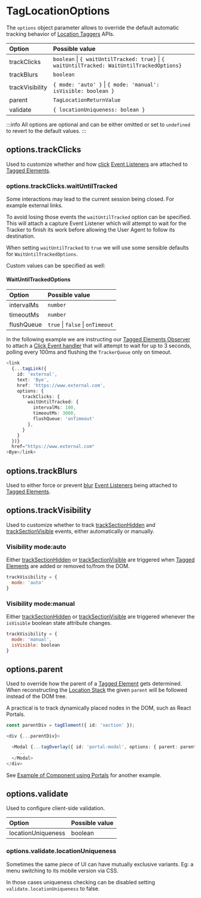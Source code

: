 # TagLocationOptions

The `options` object parameter allows to override the default automatic tracking behavior of [Location Taggers](/tracking/api-reference/locationTaggers/overview.md) APIs.

| Option          | Possible value
| :--             | :--
| trackClicks     | `boolean` \| `{ waitUntilTracked: true}` \| `{ waitUntilTracked: WaitUntilTrackedOptions}`
| trackBlurs      | `boolean`
| trackVisibility | `{ mode: 'auto' }` \| `{ mode: 'manual': isVisible: boolean }`
| parent          | `TagLocationReturnValue`
| validate        | `{ locationUniqueness: bolean }`

:::info
All options are optional and can be either omitted or set to `undefined` to revert to the default values.
:::

## options.trackClicks
Used to customize whether and how [click](https://developer.mozilla.org/en-US/docs/Web/API/Element/click_event) [Event Listeners](https://developer.mozilla.org/en-US/docs/Web/API/EventListener) are attached to [Tagged Elements](/tracking/core-concepts/tagging.md#tagged-elements).


### options.trackClicks.waitUntilTracked
Some interactions may lead to the current session being closed. For example external links.

To avoid losing those events the `waitUntilTracked` option can be specified. This will attach a capture Event Listener which will attempt to wait for the Tracker to finish its work before allowing the User Agent to follow its destination. 

When setting `waitUntilTracked` to `true` we will use some sensible defaults for `WaitUntilTrackedOptions`. 

Custom values can be specified as well:  

#### WaitUntilTrackedOptions
| Option     | Possible value
| :--        | :--
| intervalMs | `number`
| timeoutMs  | `number`
| flushQueue | `true` \| `false` \| `onTimeout`

In the following example we are instructing our [Tagged Elements Observer](/tracking/core-concepts/trackers.md#tagged-elements-observer) to attach a [Click Event handler](https://developer.mozilla.org/en-US/docs/Web/Events/Event_handlers#eventtarget.addeventlistener) that will attempt to wait for up to 3 seconds, polling every 100ms and flushing the `TrackerQueue` only on timeout. 

```typescript jsx
<link
  {...tagLink({
    id: 'external',
    text: 'Bye',
    href: 'https://www.external.com',
    options: {
      trackClicks: {
        waitUntilTracked: { 
          intervalMs: 100,
          timeoutMs: 3000,
          flushQueue: 'onTimeout'
        },
      }
    }
  })}
  href="https://www.external.com"
>Bye</link>
```

## options.trackBlurs
Used to either force or prevent [blur](https://developer.mozilla.org/en-US/docs/Web/API/Element/blur_event) [Event Listeners](https://developer.mozilla.org/en-US/docs/Web/API/EventListener) being attached to [Tagged Elements](/tracking/core-concepts/tagging.md#tagged-elements).

## options.trackVisibility
Used to customize whether to track [trackSectionHidden](/tracking/api-reference/eventTrackers/trackSectionHidden.md) and [trackSectionVisible](/tracking/api-reference/eventTrackers/trackSectionVisible.md) events, either automatically or manually.

### Visibility mode:auto  
Either [trackSectionHidden](/tracking/api-reference/eventTrackers/trackSectionHidden.md) or [trackSectionVisible](/tracking/api-reference/eventTrackers/trackSectionVisible.md) are triggered when [Tagged Elements](/tracking/core-concepts/tagging.md#tagged-elements) are added or removed to/from the DOM.

```js
trackVisibility = {
  mode: 'auto'
}
```

### Visibility mode:manual  
Either [trackSectionHidden](/tracking/api-reference/eventTrackers/trackSectionHidden.md) or [trackSectionVisible](/tracking/api-reference/eventTrackers/trackSectionVisible.md) are triggered whenever the `isVisible` boolean state attribute changes.

```js
trackVisibility = {
  mode: 'manual',
  isVisible: boolean
}
```

## options.parent
Used to override how the parent of a [Tagged Element](/tracking/core-concepts/tagging.md#tagged-elements) gets determined. When reconstructing the [Location Stack](/tracking/core-concepts/locations.md) the given `parent` will be followed instead of the DOM tree.   

A practical is to track dynamically placed nodes in the DOM, such as React Portals. 

```typescript jsx
const parentDiv = tagElement({ id: 'section' });

<div {...parentDiv}>

  <Modal {...tagOverlay({ id: 'portal-modal', options: { parent: parentDiv } })}>
    ...
  </Modal>  
</div>
```

See [Example of Component using Portals](/tracking/how-to-guides/react/troubleshooting.md#example-of-component-using-portals) for another example.

## options.validate
Used to configure client-side validation. 

| Option             | Possible value
| :--                | :--
| locationUniqueness | boolean


### options.validate.locationUniqueness
Sometimes the same piece of UI can have mutually exclusive variants. Eg: a menu switching to its mobile version via CSS.

In those cases uniqueness checking can be disabled setting `validate.locationUniqueness` to false.
